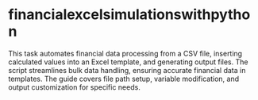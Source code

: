 # financialexcelsimulationswithpython
This task automates financial data processing from a CSV file, inserting calculated values into an Excel template, and generating output files. The script streamlines bulk data handling, ensuring accurate financial data in templates. The guide covers file path setup, variable modification, and output customization for specific needs.
